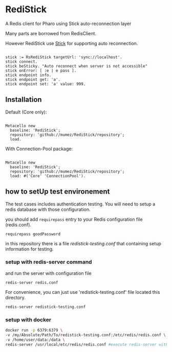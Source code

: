 # RediStick
A Redis client for Pharo using Stick auto-reconnection layer

Many parts are borrowed from RedisClient.

However RediStick use [Stick](https://github.com/mumez/Stick) for supporting auto reconnection.

```smalltalk

stick := RsRediStick targetUrl: 'sync://localhost'.
stick connect.
stick beSticky. "Auto reconnect when server is not accessible"
stick onError: [ :e | e pass ].
stick endpoint info.
stick endpoint get: 'a'.
stick endpoint set: 'a' value: 999.

```

## Installation

Default (Core only):

```smalltalk

Metacello new
  baseline: 'RediStick';
  repository: 'github://mumez/RediStick/repository';
  load.
```

With Connection-Pool package:

```smalltalk

Metacello new
  baseline: 'RediStick';
  repository: 'github://mumez/RediStick/repository';
  load: #('Core' 'ConnectionPool').
```


## how to setUp test environement



The test cases includes authentication testing. 
You will need to setup a redis database with those configuration.

you should add ```requirepass``` entry to your Redis configuration file (redis.conf).
```
requirepass goodPassword
```

in this repository there is a file *redistick-testing.conf* that containing setup information for testing.

### setup with redis-server command

and run the server with configuration file 
```
redis-server redis.conf
```
For convenience, you can just use 'redistick-testing.conf' file located this directory.
```
redis-server redistick-testing.conf
```

### setup with docker

```bash
docker run -p 6379:6379 \
-v /my/Absolute/Path/To/redistick-testing.conf:/etc/redis/redis.conf \ # copy from my redis.conf file store in this repository to a file store in the docker container 
-v /home/user/data:/data \ 
redis-server /usr/local/etc/redis/redis.conf #execute redis-server with redis configuration file
```

